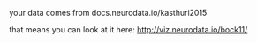 

your data comes from 
docs.neurodata.io/kasthuri2015

that means you can look at it here:
http://viz.neurodata.io/bock11/
